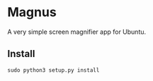 # Magnus

A very simple screen magnifier app for Ubuntu.

## Install

    sudo python3 setup.py install
